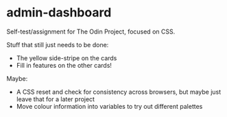 # admin-dashboard
Self-test/assignment for The Odin Project, focused on CSS.

Stuff that still just needs to be done:
- The yellow side-stripe on the cards
- Fill in features on the other cards!

Maybe:
- A CSS reset and check for consistency across browsers, but maybe just leave that for a later project
- Move colour information into variables to try out different palettes
